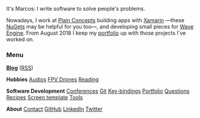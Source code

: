 It's Marcos: I write software to solve people's problems.

Nowadays, I work at [Plain Concepts](http://www.plainconcepts.com) building apps with [Xamarin](http://www.xamarin.com) —these [NuGets](https://www.nuget.org/profiles/MarcosCobena) may be helpful for you too—, and developing small pieces for [Wave Engine](http://www.waveengine.net). From August 2018 I keep my [portfolio](/?i=portfolio) up with those projects I've worked on.

### Menu

[**Blog**](/?i=blog) ([RSS](feed.rss))

<div id="posts-latest"></div>

**Hobbies** [Audios](/?i=audios) [FPV Drones](/?i=drones) [Reading](/?i=reading)

**Software Development** [Conferences](/?i=conferences) [Git](/?i=git) [Key-bindings](/?i=key-bindings) [Portfolio](/?i=portfolio) [Questions](/?i=questions) [Recipes](/?i=recipes) [Screen template](/?i=screen-template) [Tools](/?i=tools)

**About** [Contact](/?i=contact) [GitHub](https://github.com/MarcosCobena) [LinkedIn](https://www.linkedin.com/in/MarcosCobena) [Twitter](https://twitter.com/1Marcos2Cobena)
